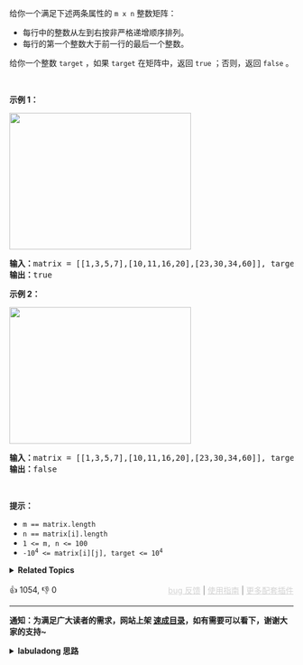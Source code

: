 <p>给你一个满足下述两条属性的 <code>m x n</code> 整数矩阵：</p>

<ul> 
 <li>每行中的整数从左到右按非严格递增顺序排列。</li> 
 <li>每行的第一个整数大于前一行的最后一个整数。</li> 
</ul>

<p>给你一个整数 <code>target</code> ，如果 <code>target</code> 在矩阵中，返回 <code>true</code> ；否则，返回 <code>false</code> 。</p>

<p>&nbsp;</p>

<p><strong>示例 1：</strong></p> 
<img alt="" src="https://assets.leetcode.com/uploads/2020/10/05/mat.jpg" style="width: 322px; height: 242px;" /> 
<pre>
<strong>输入：</strong>matrix = [[1,3,5,7],[10,11,16,20],[23,30,34,60]], target = 3
<strong>输出：</strong>true
</pre>

<p><strong>示例 2：</strong></p> 
<img alt="" src="https://assets.leetcode-cn.com/aliyun-lc-upload/uploads/2020/11/25/mat2.jpg" style="width: 322px; height: 242px;" /> 
<pre>
<strong>输入：</strong>matrix = [[1,3,5,7],[10,11,16,20],[23,30,34,60]], target = 13
<strong>输出：</strong>false
</pre>

<p>&nbsp;</p>

<p><strong>提示：</strong></p>

<ul> 
 <li><code>m == matrix.length</code></li> 
 <li><code>n == matrix[i].length</code></li> 
 <li><code>1 &lt;= m, n &lt;= 100</code></li> 
 <li><code>-10<sup>4</sup> &lt;= matrix[i][j], target &lt;= 10<sup>4</sup></code></li> 
</ul>

<details><summary><strong>Related Topics</strong></summary>数组 | 二分查找 | 矩阵</details><br>

<div>👍 1054, 👎 0<span style='float: right;'><span style='color: gray;'><a href='https://github.com/labuladong/fucking-algorithm/issues' target='_blank' style='color: lightgray;text-decoration: underline;'>bug 反馈</a> | <a href='https://labuladong.online/algo/fname.html?fname=jb插件简介' target='_blank' style='color: lightgray;text-decoration: underline;'>使用指南</a> | <a href='https://labuladong.online/algo/' target='_blank' style='color: lightgray;text-decoration: underline;'>更多配套插件</a></span></span></div>

<div id="labuladong"><hr>

**通知：为满足广大读者的需求，网站上架 [速成目录](https://labuladong.online/algo/intro/quick-learning-plan/)，如有需要可以看下，谢谢大家的支持~**

<details><summary><strong>labuladong 思路</strong></summary>


<div id="labuladong_solution_zh">

## 基本思路

只要知道二维数组的的行数 `m` 和列数 `n`，二维数组的坐标 `(i, j)` 可以映射成一维的 `index = i * n + j`；反过来也可以通过一维 `index` 反解出二维坐标 `i = index / n, j = index % n`。

我们在前文 [二分搜索框架详解](https://labuladong.online/algo/essential-technique/binary-search-framework/) 详细讲解了二分搜索的几种框架，本题可以实现一个 `get` 函数把二维数组 `matrix` 的元素访问抽象成在一维数组中访问元素，然后直接施展最基本的二分搜索即可。

**详细题解**：
  - [【练习】二分搜索算法经典习题](https://labuladong.online/algo/problem-set/binary-search/)

</div>





<div id="solution">

## 解法代码



<div class="tab-panel"><div class="tab-nav">
<button data-tab-item="cpp" class="tab-nav-button btn " data-tab-group="default" onclick="switchTab(this)">cpp🤖</button>

<button data-tab-item="python" class="tab-nav-button btn " data-tab-group="default" onclick="switchTab(this)">python🤖</button>

<button data-tab-item="java" class="tab-nav-button btn active" data-tab-group="default" onclick="switchTab(this)">java🟢</button>

<button data-tab-item="go" class="tab-nav-button btn " data-tab-group="default" onclick="switchTab(this)">go🤖</button>

<button data-tab-item="javascript" class="tab-nav-button btn " data-tab-group="default" onclick="switchTab(this)">javascript🤖</button>
</div><div class="tab-content">
<div data-tab-item="cpp" class="tab-item " data-tab-group="default"><div class="highlight">

```cpp
// 注意：cpp 代码由 chatGPT🤖 根据我的 java 代码翻译。
// 本代码的正确性已通过力扣验证，如有疑问，可以对照 java 代码查看。

#include <vector>
using namespace std;

class Solution {
public:
    bool searchMatrix(vector<vector<int>>& matrix, int target) {
        int m = matrix.size(), n = matrix[0].size();
        // 把二维数组映射到一维
        int left = 0, right = m * n - 1;
        // 前文讲的标准的二分搜索框架
        while(left <= right) {
            int mid = left + (right - left) / 2;
            if(get(matrix, mid) == target)
                return true;
            else if (get(matrix, mid) < target)
                left = mid + 1;
            else if (get(matrix, mid) > target)
                right = mid - 1;
        }
        return false;
    }

    // 通过一维坐标访问二维数组中的元素
    int get(vector<vector<int>>& matrix, int index) {
        int m = matrix.size(), n = matrix[0].size();
        // 计算二维中的横纵坐标
        int i = index / n, j = index % n;
        return matrix[i][j];
    }
};
```

</div></div>

<div data-tab-item="python" class="tab-item " data-tab-group="default"><div class="highlight">

```python
# 注意：python 代码由 chatGPT🤖 根据我的 java 代码翻译。
# 本代码的正确性已通过力扣验证，如有疑问，可以对照 java 代码查看。

class Solution:
    def searchMatrix(self, matrix, target):
        m = len(matrix)
        n = len(matrix[0])
        # 把二维数组映射到一维
        left = 0
        right = m * n - 1
        # 前文讲的标准的二分搜索框架
        while left <= right:
            mid = left + (right - left) // 2
            if self.get(matrix, mid) == target:
                return True
            elif self.get(matrix, mid) < target:
                left = mid + 1
            else:
                right = mid - 1
        return False

    # 通过一维坐标访问二维数组中的元素
    def get(self, matrix, index):
        m = len(matrix)
        n = len(matrix[0])
        # 计算二维中的横纵坐标
        i = index // n
        j = index % n
        return matrix[i][j]
```

</div></div>

<div data-tab-item="java" class="tab-item active" data-tab-group="default"><div class="highlight">

```java
class Solution {
    public boolean searchMatrix(int[][] matrix, int target) {
        int m = matrix.length, n = matrix[0].length;
        // 把二维数组映射到一维
        int left = 0, right = m * n - 1;
        // 前文讲的标准的二分搜索框架
        while(left <= right) {
            int mid = left + (right - left) / 2;
            if(get(matrix, mid) == target)
                return true;
            else if (get(matrix, mid) < target)
                left = mid + 1;
            else if (get(matrix, mid) > target)
                right = mid - 1;
        }
        return false;
    }

    // 通过一维坐标访问二维数组中的元素
    int get(int[][] matrix, int index) {
        int m = matrix.length, n = matrix[0].length;
        // 计算二维中的横纵坐标
        int i = index / n, j = index % n;
        return matrix[i][j];
    }
}
```

</div></div>

<div data-tab-item="go" class="tab-item " data-tab-group="default"><div class="highlight">

```go
// 注意：go 代码由 chatGPT🤖 根据我的 java 代码翻译。
// 本代码的正确性已通过力扣验证，如有疑问，可以对照 java 代码查看。

func searchMatrix(matrix [][]int, target int) bool {
    n := len(matrix[0])
    // 把二维数组映射到一维
    left, right := 0, len(matrix)*n-1
    // 前文讲的标准的二分搜索框架
    for left <= right {
        mid := left + (right-left)/2
        if get(matrix, mid) == target {
            return true
        } else if get(matrix, mid) < target {
            left = mid + 1
        } else if get(matrix, mid) > target {
            right = mid - 1
        }
    }
    return false
}

// 通过一维坐标访问二维数组中的元素
func get(matrix [][]int, index int) int {
    n := len(matrix[0])
    // 计算二维中的横纵坐标
    i, j := index/n, index%n
    return matrix[i][j]
}
```

</div></div>

<div data-tab-item="javascript" class="tab-item " data-tab-group="default"><div class="highlight">

```javascript
// 注意：javascript 代码由 chatGPT🤖 根据我的 java 代码翻译。
// 本代码的正确性已通过力扣验证，如有疑问，可以对照 java 代码查看。

var searchMatrix = function(matrix, target) {
    const m = matrix.length, n = matrix[0].length;
    // 把二维数组映射到一维
    let left = 0, right = m * n - 1;
    // 前文讲的标准的二分搜索框架
    while(left <= right) {
        let mid = left + Math.floor((right - left) / 2);
        if(get(matrix, mid) === target)
            return true;
        else if (get(matrix, mid) < target)
            left = mid + 1;
        else if (get(matrix, mid) > target)
            right = mid - 1;
    }
    return false;

    // 通过一维坐标访问二维数组中的元素
    function get(matrix, index) {
        // 计算二维中的横纵坐标
        let i = Math.floor(index / n), j = index % n;
        return matrix[i][j];
    }
};
```

</div></div>
</div></div>

<hr /><details open hint-container details><summary style="font-size: medium"><strong>🌈🌈 算法可视化 🌈🌈</strong></summary><div id="data_search-a-2d-matrix"  category="leetcode" ></div><div class="resizable aspect-ratio-container" style="height: 100%;">
<div id="iframe_search-a-2d-matrix"></div></div>
</details><hr /><br />

</div>
</details>
</div>





